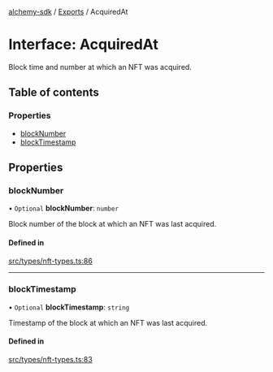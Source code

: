 [alchemy-sdk](../README.md) / [Exports](../modules.md) / AcquiredAt

# Interface: AcquiredAt

Block time and number at which an NFT was acquired.

## Table of contents

### Properties

- [blockNumber](AcquiredAt.md#blocknumber)
- [blockTimestamp](AcquiredAt.md#blocktimestamp)

## Properties

### blockNumber

• `Optional` **blockNumber**: `number`

Block number of the block at which an NFT was last acquired.

#### Defined in

[src/types/nft-types.ts:86](https://github.com/alchemyplatform/alchemy-sdk-js/blob/70f9997/src/types/nft-types.ts#L86)

___

### blockTimestamp

• `Optional` **blockTimestamp**: `string`

Timestamp of the block at which an NFT was last acquired.

#### Defined in

[src/types/nft-types.ts:83](https://github.com/alchemyplatform/alchemy-sdk-js/blob/70f9997/src/types/nft-types.ts#L83)
